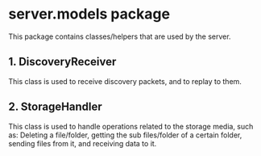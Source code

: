 # server.models package

This package contains classes/helpers that are used by the server.

## 1. DiscoveryReceiver

This class is used to receive discovery packets, and to replay to them.

## 2. StorageHandler

This class is used to handle operations related to the storage media, such as: Deleting a file/folder,
getting the sub files/folder of a certain folder, sending files from it, and receiving data to it. 

